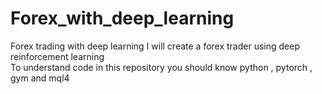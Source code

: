 # Forex_with_deep_learning
Forex trading with deep learning
I will create a forex trader using deep reinforcement learning <br />
To understand code in this repository you should know python , pytorch , gym and mql4 <br />

